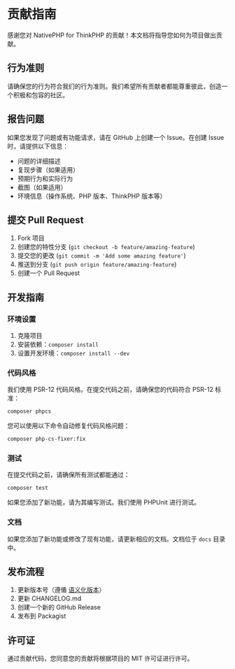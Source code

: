 # 贡献指南

感谢您对 NativePHP for ThinkPHP 的贡献！本文档将指导您如何为项目做出贡献。

## 行为准则

请确保您的行为符合我们的行为准则。我们希望所有贡献者都能尊重彼此，创造一个积极和包容的社区。

## 报告问题

如果您发现了问题或有功能请求，请在 GitHub 上创建一个 Issue。在创建 Issue 时，请提供以下信息：

- 问题的详细描述
- 复现步骤（如果适用）
- 预期行为和实际行为
- 截图（如果适用）
- 环境信息（操作系统、PHP 版本、ThinkPHP 版本等）

## 提交 Pull Request

1. Fork 项目
2. 创建您的特性分支 (`git checkout -b feature/amazing-feature`)
3. 提交您的更改 (`git commit -m 'Add some amazing feature'`)
4. 推送到分支 (`git push origin feature/amazing-feature`)
5. 创建一个 Pull Request

## 开发指南

### 环境设置

1. 克隆项目
2. 安装依赖：`composer install`
3. 设置开发环境：`composer install --dev`

### 代码风格

我们使用 PSR-12 代码风格。在提交代码之前，请确保您的代码符合 PSR-12 标准：

```bash
composer phpcs
```

您可以使用以下命令自动修复代码风格问题：

```bash
composer php-cs-fixer:fix
```

### 测试

在提交代码之前，请确保所有测试都能通过：

```bash
composer test
```

如果您添加了新功能，请为其编写测试。我们使用 PHPUnit 进行测试。

### 文档

如果您添加了新功能或修改了现有功能，请更新相应的文档。文档位于 `docs` 目录中。

## 发布流程

1. 更新版本号（遵循 [语义化版本](https://semver.org/lang/zh-CN/)）
2. 更新 CHANGELOG.md
3. 创建一个新的 GitHub Release
4. 发布到 Packagist

## 许可证

通过贡献代码，您同意您的贡献将根据项目的 MIT 许可证进行许可。
